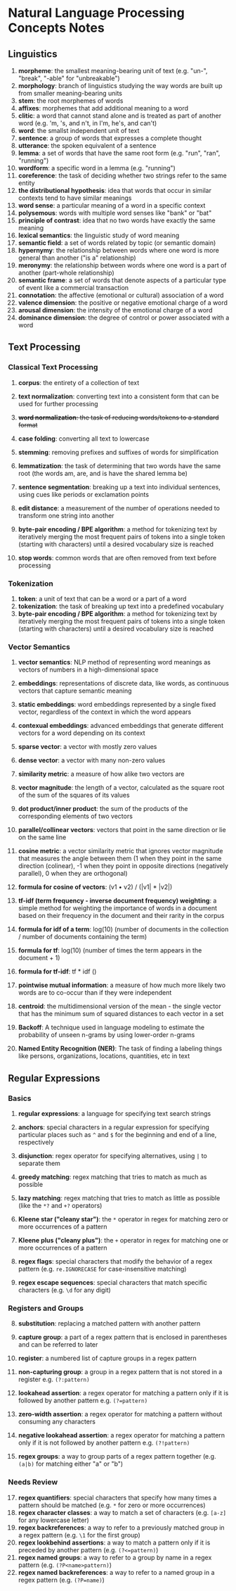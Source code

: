 # Natural Language Processing Concepts Notes

## Linguistics

1. **morpheme**: the smallest meaning-bearing unit of text (e.g. "un-", "break", "-able" for "unbreakable")
2. **morphology**: branch of linguistics studying the way words are built up from smaller meaning-bearing units
3. **stem**: the root morphemes of words
4. **affixes**: morphemes that add additional meaning to a word
5. **clitic**: a word that cannot stand alone and is treated as part of another word (e.g. 'm, 's, and n't, in I'm, he's, and can't)
6. **word**: the smallst independent unit of text
7. **sentence**: a group of words that expresses a complete thought
8. **utterance**: the spoken equivalent of a sentence
9. **lemma**: a set of words that have the same root form (e.g. "run", "ran", "running")
10. **wordform**: a specific word in a lemma (e.g. "running")
11. **coreference**: the task of deciding whether two strings refer to the same entity
12. **the distributional hypothesis**: idea that words that occur in similar contexts tend to have similar meanings
13. **word sense**: a particular meaning of a word in a specific context
14. **polysemous**: words with multiple word senses like "bank" or "bat"
15. **principle of contrast**: idea that no two words have exactly the same meaning
16. **lexical semantics**: the linguistic study of word meaning
17. **semantic field**: a set of words related by topic (or semantic domain)
18. **hypernymy**: the relationship between words where one word is more general than another ("is a" relationship)
19. **meronymy**: the relationship between words where one word is a part of another (part-whole relationship)
20. **semantic frame**: a set of words that denote aspects of a particular type of event like a commercial transaction
21. **connotation**: the affective (emotional or cultural) association of a word
22. **valence dimension**: the positive or negative emotional charge of a word
23. **arousal dimension**: the intensity of the emotional charge of a word
24. **dominance dimension**: the degree of control or power associated with a word

## Text Processing

### Classical Text Processing

1. **corpus**: the entirety of a collection of text
4. **text normalization**: converting text into a consistent form that can be used for further processing
5. ~~**word normalization**: the task of reducing words/tokens to a standard format~~
6. **case folding**: converting all text to lowercase
7. **stemming**: removing prefixes and suffixes of words for simplification
8. **lemmatization**: the task of determining that two words have the same root (the words am, are, and is have the shared lemma be)
9. **sentence segmentation**: breaking up a text into individual sentences, using cues like periods or exclamation points
10. **edit distance**: a measurement of the number of operations needed to transform one string into another
11. **byte-pair encoding / BPE algorithm**: a method for tokenizing text by iteratively merging the most frequent pairs of tokens into a single token (starting with characters) until a desired vocabulary size is reached

12. **stop words**: common words that are often removed from text before processing

### Tokenization

1. **token**: a unit of text that can be a word or a part of a word
2. **tokenization**: the task of breaking up text into a predefined vocabulary
3. **byte-pair encoding / BPE algorithm**: a method for tokenizing text by iteratively merging the most frequent pairs of tokens into a single token (starting with characters) until a desired vocabulary size is reached

### Vector Semantics

1. **vector semantics**: NLP method of representing word meanings as vectors of numbers in a high-dimensional space
2. **embeddings**: representations of discrete data, like words, as continuous vectors that capture semantic meaning
3. **static embeddings**: word embeddings represented by a single fixed vector, regardless of the context in which the word appears
4. **contexual embeddings**: advanced embeddings that generate different vectors for a word depending on its context
5.  **sparse vector**: a vector with mostly zero values
6.  **dense vector**: a vector with many non-zero values
7.  **similarity metric**: a measure of how alike two vectors are
8.  **vector magnitude**: the length of a vector, calculated as the square root of the sum of the squares of its values
9.  **dot product/inner product**: the sum of the products of the corresponding elements of two vectors
10. **parallel/collinear vectors**: vectors that point in the same direction or lie on the same line
11. **cosine metric**: a vector similarity metric that ignores vector magnitude that measures the angle between them (1 when they point in the same direction (colinear), -1 when they point in opposite directions (negatively parallel), 0 when they are orthogonal)
12. **formula for cosine of vectors**: (v1 • v2) / (|v1| * |v2|)
13. **tf-idf (term frequency - inverse document frequency) weighting**: a simple method for weighting the importance of words in a document based on their frequency in the document and their rarity in the corpus
14. **formula for idf of a term**: log(10) (number of documents in the collection / number of documents containing the term)
15. **formula for tf**: log(10) (number of times the term appears in the document + 1)
16. **formula for tf-idf**: tf * idf ()
17. **pointwise mutual information**: a measure of how much more likely two words are to co-occur than if they were independent
18. **centroid**: the multidimensional version of the mean - the single vector that has the minimum sum of squared distances to each vector in a set

19. **Backoff**: A technique used in language modeling to estimate the probability of unseen n-grams by using lower-order n-grams
20. **Named Entity Recognition (NER)**: The task of finding a labeling things like persons, organizations, locations, quantities, etc in text

## Regular Expressions

### Basics

1. **regular expressions**: a language for specifying text search strings
2. **anchors**: special characters in a regular expression for specifying particular places such as `^` and `$` for the beginning and end of a line, respectively
3. **disjunction**: regex operator for specifying alternatives, using `|` to separate them
4. **greedy matching**: regex matching that tries to match as much as possible
5. **lazy matching**: regex matching that tries to match as little as possible (like the `*?` and `+?` operators)
6. **Kleene star ("cleany star")**: the `*` operator in regex for matching zero or more occurrences of a pattern
7. **Kleene plus ("cleany plus")**: the `+` operator in regex for matching one or more occurrences of a pattern

8. **regex flags**: special characters that modify the behavior of a regex pattern (e.g. `re.IGNORECASE` for case-insensitive matching)
9.  **regex escape sequences**: special characters that match specific characters (e.g. `\d` for any digit)

### Registers and Groups

8. **substitution**: replacing a matched pattern with another pattern
9.  **capture group**: a part of a regex pattern that is enclosed in parentheses and can be referred to later
10. **register**: a numbered list of capture groups in a regex pattern
11. **non-capturing group**: a group in a regex pattern that is not stored in a register e.g. `(?:pattern)`
12. **lookahead assertion**: a regex operator for matching a pattern only if it is followed by another pattern e.g. `(?=pattern)`
13. **zero-width assertion**: a regex operator for matching a pattern without consuming any characters
14. **negative lookahead assertion**: a regex operator for matching a pattern only if it is not followed by another pattern e.g. `(?!pattern)`

15. **regex groups**: a way to group parts of a regex pattern together (e.g. `(a|b)` for matching either "a" or "b")

### Needs Review

17. **regex quantifiers**: special characters that specify how many times a pattern should be matched (e.g. `*` for zero or more occurrences)
18. **regex character classes**: a way to match a set of characters (e.g. `[a-z]` for any lowercase letter)
19. **regex backreferences**: a way to refer to a previously matched group in a regex pattern (e.g. `\1` for the first group)
20. **regex lookbehind assertions**: a way to match a pattern only if it is preceded by another pattern (e.g. `(?<=pattern)`)
21. **regex named groups**: a way to refer to a group by name in a regex pattern (e.g. `(?P<name>pattern)`)
22. **regex named backreferences**: a way to refer to a named group in a regex pattern (e.g. `(?P=name)`)